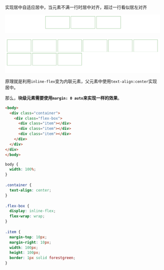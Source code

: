 实现居中自适应居中，当元素不满一行时居中对齐，超过一行看似居左对齐

![一行](./images/adaptive-center-one.png)

![多行](./images/adaptive-center-more.png)

原理就是利用`inline-flex`变为内联元素，父元素中使用`text-align:center`实现居中。

那么，**块级元素需要使用`margin: 0 auto`来实现一样的效果**。

```html
<body>
  <div class="container">
    <div class="flex-box">
      <div class="item"></div>
      <div class="item"></div>
      <div class="item"></div>
    </div>
  </div>
</div>
</body>
```
```css
body {
  width: 100%;
}

.container {
  text-align: center;
}

.flex-box {
  display: inline-flex;
  flex-wrap: wrap;
}

.item {
  margin-top: 10px;
  margin-right: 10px;
  width: 100px;
  height: 100px;
  border: 1px solid forestgreen;
}
```
